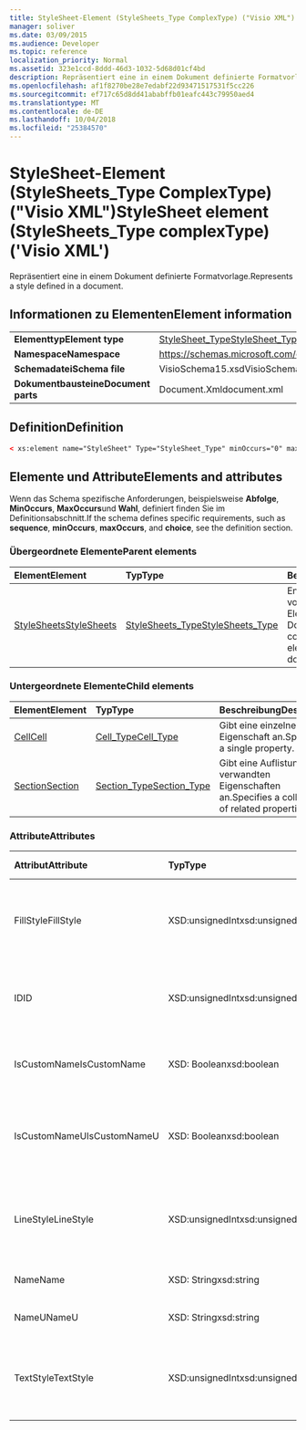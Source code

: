 ```yaml
---
title: StyleSheet-Element (StyleSheets_Type ComplexType) ("Visio XML")
manager: soliver
ms.date: 03/09/2015
ms.audience: Developer
ms.topic: reference
localization_priority: Normal
ms.assetid: 323e1ccd-8ddd-46d3-1032-5d68d01cf4bd
description: Repräsentiert eine in einem Dokument definierte Formatvorlage.
ms.openlocfilehash: af1f8270be28e7edabf22d93471517531f5cc226
ms.sourcegitcommit: ef717c65d8dd41ababffb01eafc443c79950aed4
ms.translationtype: MT
ms.contentlocale: de-DE
ms.lasthandoff: 10/04/2018
ms.locfileid: "25384570"
---
```

# <a name="stylesheet-element-stylesheetstype-complextype-visio-xml"></a><span data-ttu-id="71ef6-103">StyleSheet-Element (StyleSheets_Type ComplexType) ("Visio XML")</span><span class="sxs-lookup"><span data-stu-id="71ef6-103">StyleSheet element (StyleSheets_Type complexType) ('Visio XML')</span></span>

<span data-ttu-id="71ef6-104">Repräsentiert eine in einem Dokument definierte Formatvorlage.</span><span class="sxs-lookup"><span data-stu-id="71ef6-104">Represents a style defined in a document.</span></span>
  
## <a name="element-information"></a><span data-ttu-id="71ef6-105">Informationen zu Elementen</span><span class="sxs-lookup"><span data-stu-id="71ef6-105">Element information</span></span>

|||
|:-----|:-----|
|<span data-ttu-id="71ef6-106">**Elementtyp**</span><span class="sxs-lookup"><span data-stu-id="71ef6-106">**Element type**</span></span> <br/> |[<span data-ttu-id="71ef6-107">StyleSheet_Type</span><span class="sxs-lookup"><span data-stu-id="71ef6-107">StyleSheet_Type</span></span>](stylesheet_type-complextypevisio-xml.md) <br/> |
|<span data-ttu-id="71ef6-108">**Namespace**</span><span class="sxs-lookup"><span data-stu-id="71ef6-108">**Namespace**</span></span> <br/> |https://schemas.microsoft.com/office/visio/2012/main  <br/> |
|<span data-ttu-id="71ef6-109">**Schemadatei**</span><span class="sxs-lookup"><span data-stu-id="71ef6-109">**Schema file**</span></span> <br/> |<span data-ttu-id="71ef6-110">VisioSchema15.xsd</span><span class="sxs-lookup"><span data-stu-id="71ef6-110">VisioSchema15.xsd</span></span>  <br/> |
|<span data-ttu-id="71ef6-111">**Dokumentbausteine**</span><span class="sxs-lookup"><span data-stu-id="71ef6-111">**Document parts**</span></span> <br/> |<span data-ttu-id="71ef6-112">Document.Xml</span><span class="sxs-lookup"><span data-stu-id="71ef6-112">document.xml</span></span>  <br/> |
   
## <a name="definition"></a><span data-ttu-id="71ef6-113">Definition</span><span class="sxs-lookup"><span data-stu-id="71ef6-113">Definition</span></span>

```XML
< xs:element name="StyleSheet" Type="StyleSheet_Type" minOccurs="0" maxOccurs="unbounded" ></xs:element >
```

## <a name="elements-and-attributes"></a><span data-ttu-id="71ef6-114">Elemente und Attribute</span><span class="sxs-lookup"><span data-stu-id="71ef6-114">Elements and attributes</span></span>

<span data-ttu-id="71ef6-115">Wenn das Schema spezifische Anforderungen, beispielsweise **Abfolge**, **MinOccurs**, **MaxOccurs**und **Wahl**, definiert finden Sie im Definitionsabschnitt.</span><span class="sxs-lookup"><span data-stu-id="71ef6-115">If the schema defines specific requirements, such as **sequence**, **minOccurs**, **maxOccurs**, and **choice**, see the definition section.</span></span> 
  
### <a name="parent-elements"></a><span data-ttu-id="71ef6-116">Übergeordnete Elemente</span><span class="sxs-lookup"><span data-stu-id="71ef6-116">Parent elements</span></span>

|<span data-ttu-id="71ef6-117">**Element**</span><span class="sxs-lookup"><span data-stu-id="71ef6-117">**Element**</span></span>|<span data-ttu-id="71ef6-118">**Typ**</span><span class="sxs-lookup"><span data-stu-id="71ef6-118">**Type**</span></span>|<span data-ttu-id="71ef6-119">**Beschreibung**</span><span class="sxs-lookup"><span data-stu-id="71ef6-119">**Description**</span></span>|
|:-----|:-----|:-----|
|[<span data-ttu-id="71ef6-120">StyleSheets</span><span class="sxs-lookup"><span data-stu-id="71ef6-120">StyleSheets</span></span>](stylesheets-element-visiodocument_type-complextypevisio-xml.md) <br/> |[<span data-ttu-id="71ef6-121">StyleSheets_Type</span><span class="sxs-lookup"><span data-stu-id="71ef6-121">StyleSheets_Type</span></span>](stylesheets_type-complextypevisio-xml.md) <br/> |<span data-ttu-id="71ef6-122">Enthält eine Auflistung von **StyleSheet** -Elemente für das Dokument an.</span><span class="sxs-lookup"><span data-stu-id="71ef6-122">Contains a collection of **StyleSheet** elements for the document.</span></span>  <br/> |
   
### <a name="child-elements"></a><span data-ttu-id="71ef6-123">Untergeordnete Elemente</span><span class="sxs-lookup"><span data-stu-id="71ef6-123">Child elements</span></span>

|<span data-ttu-id="71ef6-124">**Element**</span><span class="sxs-lookup"><span data-stu-id="71ef6-124">**Element**</span></span>|<span data-ttu-id="71ef6-125">**Typ**</span><span class="sxs-lookup"><span data-stu-id="71ef6-125">**Type**</span></span>|<span data-ttu-id="71ef6-126">**Beschreibung**</span><span class="sxs-lookup"><span data-stu-id="71ef6-126">**Description**</span></span>|
|:-----|:-----|:-----|
|[<span data-ttu-id="71ef6-127">Cell</span><span class="sxs-lookup"><span data-stu-id="71ef6-127">Cell</span></span>](cell-elementvisio-xml.md) <br/> |[<span data-ttu-id="71ef6-128">Cell_Type</span><span class="sxs-lookup"><span data-stu-id="71ef6-128">Cell_Type</span></span>](cell_type-complextypevisio-xml.md) <br/> |<span data-ttu-id="71ef6-129">Gibt eine einzelne Eigenschaft an.</span><span class="sxs-lookup"><span data-stu-id="71ef6-129">Specifies a single property.</span></span>  <br/> |
|[<span data-ttu-id="71ef6-130">Section</span><span class="sxs-lookup"><span data-stu-id="71ef6-130">Section</span></span>](section-element-sheet_type-complextypevisio-xml.md) <br/> |[<span data-ttu-id="71ef6-131">Section_Type</span><span class="sxs-lookup"><span data-stu-id="71ef6-131">Section_Type</span></span>](section_type-complextypevisio-xml.md) <br/> |<span data-ttu-id="71ef6-132">Gibt eine Auflistung von verwandten Eigenschaften an.</span><span class="sxs-lookup"><span data-stu-id="71ef6-132">Specifies a collection of related properties.</span></span>  <br/> |
   
### <a name="attributes"></a><span data-ttu-id="71ef6-133">Attribute</span><span class="sxs-lookup"><span data-stu-id="71ef6-133">Attributes</span></span>

|<span data-ttu-id="71ef6-134">**Attribut**</span><span class="sxs-lookup"><span data-stu-id="71ef6-134">**Attribute**</span></span>|<span data-ttu-id="71ef6-135">**Typ**</span><span class="sxs-lookup"><span data-stu-id="71ef6-135">**Type**</span></span>|<span data-ttu-id="71ef6-136">**Erforderlich**</span><span class="sxs-lookup"><span data-stu-id="71ef6-136">**Required**</span></span>|<span data-ttu-id="71ef6-137">**Beschreibung**</span><span class="sxs-lookup"><span data-stu-id="71ef6-137">**Description**</span></span>|<span data-ttu-id="71ef6-138">**Mögliche Werte**</span><span class="sxs-lookup"><span data-stu-id="71ef6-138">**Possible values**</span></span>|
|:-----|:-----|:-----|:-----|:-----|
|<span data-ttu-id="71ef6-139">FillStyle</span><span class="sxs-lookup"><span data-stu-id="71ef6-139">FillStyle</span></span>  <br/> |<span data-ttu-id="71ef6-140">XSD:unsignedInt</span><span class="sxs-lookup"><span data-stu-id="71ef6-140">xsd:unsignedInt</span></span>  <br/> |<span data-ttu-id="71ef6-141">Optional</span><span class="sxs-lookup"><span data-stu-id="71ef6-141">optional</span></span>  <br/> |<span data-ttu-id="71ef6-142">Die ID des StyleSheet-Elements, das von der Formatierung ausfüllen dieses Format erbt.</span><span class="sxs-lookup"><span data-stu-id="71ef6-142">The ID of the StyleSheet element from which this style inherits fill formatting.</span></span>  <br/> |<span data-ttu-id="71ef6-143">Werte des Typs Xsd:unsignedInt.</span><span class="sxs-lookup"><span data-stu-id="71ef6-143">Values of the xsd:unsignedInt type.</span></span>  <br/> |
|<span data-ttu-id="71ef6-144">ID</span><span class="sxs-lookup"><span data-stu-id="71ef6-144">ID</span></span>  <br/> |<span data-ttu-id="71ef6-145">XSD:unsignedInt</span><span class="sxs-lookup"><span data-stu-id="71ef6-145">xsd:unsignedInt</span></span>  <br/> |<span data-ttu-id="71ef6-146">erforderlich</span><span class="sxs-lookup"><span data-stu-id="71ef6-146">required</span></span>  <br/> |<span data-ttu-id="71ef6-147">Die eindeutige ID des Elements in seinem übergeordneten Element.</span><span class="sxs-lookup"><span data-stu-id="71ef6-147">The unique ID of the element within its parent element.</span></span>  <br/> |<span data-ttu-id="71ef6-148">Werte des Typs Xsd:unsignedInt.</span><span class="sxs-lookup"><span data-stu-id="71ef6-148">Values of the xsd:unsignedInt type.</span></span>  <br/> |
|<span data-ttu-id="71ef6-149">IsCustomName</span><span class="sxs-lookup"><span data-stu-id="71ef6-149">IsCustomName</span></span>  <br/> |<span data-ttu-id="71ef6-150">XSD: Boolean</span><span class="sxs-lookup"><span data-stu-id="71ef6-150">xsd:boolean</span></span>  <br/> |<span data-ttu-id="71ef6-151">Optional</span><span class="sxs-lookup"><span data-stu-id="71ef6-151">optional</span></span>  <br/> |<span data-ttu-id="71ef6-152">Gibt an, ob der Name des Benutzers angepasst wurde.</span><span class="sxs-lookup"><span data-stu-id="71ef6-152">Indicates whether the name has been customized by the user.</span></span>  <br/> |<span data-ttu-id="71ef6-153">Werte des Typs xsd: Boolean.</span><span class="sxs-lookup"><span data-stu-id="71ef6-153">Values of the xsd:boolean type.</span></span>  <br/> |
|<span data-ttu-id="71ef6-154">IsCustomNameU</span><span class="sxs-lookup"><span data-stu-id="71ef6-154">IsCustomNameU</span></span>  <br/> |<span data-ttu-id="71ef6-155">XSD: Boolean</span><span class="sxs-lookup"><span data-stu-id="71ef6-155">xsd:boolean</span></span>  <br/> |<span data-ttu-id="71ef6-156">Optional</span><span class="sxs-lookup"><span data-stu-id="71ef6-156">optional</span></span>  <br/> |<span data-ttu-id="71ef6-157">Gibt an, ob der universelle Name durch den Benutzer angepasst wurde.</span><span class="sxs-lookup"><span data-stu-id="71ef6-157">Indicates whether the universal name has been customized by the user.</span></span>  <br/> |<span data-ttu-id="71ef6-158">Werte des Typs xsd: Boolean.</span><span class="sxs-lookup"><span data-stu-id="71ef6-158">Values of the xsd:boolean type.</span></span>  <br/> |
|<span data-ttu-id="71ef6-159">LineStyle</span><span class="sxs-lookup"><span data-stu-id="71ef6-159">LineStyle</span></span>  <br/> |<span data-ttu-id="71ef6-160">XSD:unsignedInt</span><span class="sxs-lookup"><span data-stu-id="71ef6-160">xsd:unsignedInt</span></span>  <br/> |<span data-ttu-id="71ef6-161">Optional</span><span class="sxs-lookup"><span data-stu-id="71ef6-161">optional</span></span>  <br/> |<span data-ttu-id="71ef6-162">Die ID des StyleSheet-Elements von der Formatierung von Linie dieses Format erbt.</span><span class="sxs-lookup"><span data-stu-id="71ef6-162">The ID of the StyleSheet element from which this style inherits line formatting.</span></span>  <br/> |<span data-ttu-id="71ef6-163">Werte des Typs Xsd:unsignedInt.</span><span class="sxs-lookup"><span data-stu-id="71ef6-163">Values of the xsd:unsignedInt type.</span></span>  <br/> |
|<span data-ttu-id="71ef6-164">Name</span><span class="sxs-lookup"><span data-stu-id="71ef6-164">Name</span></span>  <br/> |<span data-ttu-id="71ef6-165">XSD: String</span><span class="sxs-lookup"><span data-stu-id="71ef6-165">xsd:string</span></span>  <br/> |<span data-ttu-id="71ef6-166">Optional</span><span class="sxs-lookup"><span data-stu-id="71ef6-166">optional</span></span>  <br/> |<span data-ttu-id="71ef6-167">Der Name des Elements.</span><span class="sxs-lookup"><span data-stu-id="71ef6-167">The name of the element.</span></span>  <br/> |<span data-ttu-id="71ef6-168">Werte des Typs xsd: String.</span><span class="sxs-lookup"><span data-stu-id="71ef6-168">Values of the xsd:string type.</span></span>  <br/> |
|<span data-ttu-id="71ef6-169">NameU</span><span class="sxs-lookup"><span data-stu-id="71ef6-169">NameU</span></span>  <br/> |<span data-ttu-id="71ef6-170">XSD: String</span><span class="sxs-lookup"><span data-stu-id="71ef6-170">xsd:string</span></span>  <br/> |<span data-ttu-id="71ef6-171">Optional</span><span class="sxs-lookup"><span data-stu-id="71ef6-171">optional</span></span>  <br/> |<span data-ttu-id="71ef6-172">Der universelle Name des Elements.</span><span class="sxs-lookup"><span data-stu-id="71ef6-172">The universal name of the element.</span></span>  <br/> |<span data-ttu-id="71ef6-173">Werte des Typs xsd: String.</span><span class="sxs-lookup"><span data-stu-id="71ef6-173">Values of the xsd:string type.</span></span>  <br/> |
|<span data-ttu-id="71ef6-174">TextStyle</span><span class="sxs-lookup"><span data-stu-id="71ef6-174">TextStyle</span></span>  <br/> |<span data-ttu-id="71ef6-175">XSD:unsignedInt</span><span class="sxs-lookup"><span data-stu-id="71ef6-175">xsd:unsignedInt</span></span>  <br/> |<span data-ttu-id="71ef6-176">Optional</span><span class="sxs-lookup"><span data-stu-id="71ef6-176">optional</span></span>  <br/> |<span data-ttu-id="71ef6-177">Die ID des StyleSheet-Elements aus dem Text-Formatierung dieses Format erbt.</span><span class="sxs-lookup"><span data-stu-id="71ef6-177">The ID of the StyleSheet element from which this style inherits text formatting.</span></span>  <br/> |<span data-ttu-id="71ef6-178">Werte des Typs Xsd:unsignedInt.</span><span class="sxs-lookup"><span data-stu-id="71ef6-178">Values of the xsd:unsignedInt type.</span></span>  <br/> |
   

